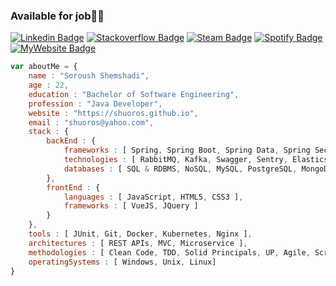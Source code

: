 ### Available for job👨‍💻
[![Linkedin Badge](https://img.shields.io/badge/-Soroush%20Shemshadi-0072b1?style=flat&logo=Linkedin&logoColor=white&link=https://www.linkedin.com/in/shuoros/)](https://www.linkedin.com/in/shuoros/) 
[![Stackoverflow Badge](https://img.shields.io/badge/-Soroush%20Shemshadi-f48024?style=flat&logo=Stackoverflow&logoColor=white&link=https://stackoverflow.com/story/shuoros)](https://stackoverflow.com/story/shuoros) 
[![Steam Badge](https://img.shields.io/badge/-Shuoros-2A475E?style=flat&logo=Steam&logoColor=white&link=https://steamcommunity.com/profiles/76561199035818916/)](https://steamcommunity.com/profiles/76561199035818916/) 
[![Spotify Badge](https://img.shields.io/badge/-My%20Music%20Taste-1ED760?style=flat&logo=Spotify&logoColor=white&link=https://open.spotify.com/user/8eok1ds4tefumj3m7l88ie6t4?si=eSKACvnOS6m37KBypnfn9w&utm_source=copy-link&dl_branch=1)](https://open.spotify.com/user/8eok1ds4tefumj3m7l88ie6t4?si=eSKACvnOS6m37KBypnfn9w&utm_source=copy-link&dl_branch=1) 
[![MyWebsite Badge](https://img.shields.io/badge/-My%20Website-CDD9E5?style=flat&logo=Github&logoColor=white&link=https://shuoros.github.io)](https://shuoros.github.io) 

```javascript
var aboutMe = {
    name : "Soroush Shemshadi",
    age : 22,
    education : "Bachelor of Software Engineering",
    profession : "Java Developer",
    website : "https://shuoros.github.io",
    email : "shuoros@yahoo.com",
    stack : {
        backEnd : {
            frameworks : [ Spring, Spring Boot, Spring Data, Spring Security, Spring Cloud Gateway ],
            technologies : [ RabbitMQ, Kafka, Swagger, Sentry, Elasticsearc, Zuul, Eureka ],
            databases : [ SQL & RDBMS, NoSQL, MySQL, PostgreSQL, MongoDB ]
        },
        frontEnd : {
            languages : [ JavaScript, HTML5, CSS3 ],
            frameworks : [ VueJS, JQuery ]
        }
    },
    tools : [ JUnit, Git, Docker, Kubernetes, Nginx ],
    architectures : [ REST APIs, MVC, Microservice ],
    methodologies : [ Clean Code, TDD, Solid Principals, UP, Agile, Scrum, Paired Programming ],
    operatingSystems : [ Windows, Unix, Linux]
}
```
